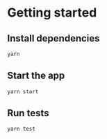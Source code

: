 # Getting started

## Install dependencies
``` bash
yarn
```

## Start the app

``` bash
yarn start
```


## Run tests

``` bash
yarn test